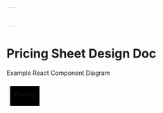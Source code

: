 ```yaml
---


---
```


<h1 id="pricing-sheet-design-doc">Pricing Sheet Design Doc</h1>
<p>Example React Component Diagram</p>
<div class="mermaid"><svg xmlns="http://www.w3.org/2000/svg" id="mermaid-svg-olkMjjSnXwfBF1DJ" width="100%" style="max-width: 83.859375px;" viewBox="0 0 83.859375 62"><g transform="translate(-12, -12)"><g class="output"><g class="clusters"></g><g class="edgePaths"></g><g class="edgeLabels"></g><g class="nodes"><g class="node" id="Pricing" transform="translate(53.9296875,43)" style="opacity: 1;"><rect rx="0" ry="0" x="-33.9296875" y="-23" width="67.859375" height="46"></rect><g class="label" transform="translate(0,0)"><g transform="translate(-23.9296875,-13)"><foreignObject width="47.859375" height="26"><div xmlns="http://www.w3.org/1999/xhtml" style="display: inline-block; white-space: nowrap;">Pricing</div></foreignObject></g></g></g></g></g></g></svg></div>

